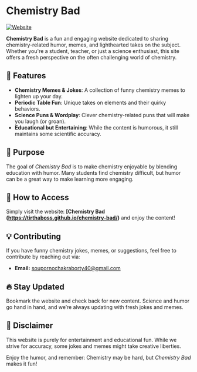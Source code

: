 # Chemistry Bad  

[![Website](https://img.shields.io/badge/Visit-Website-blue)](https://tirthaboss.github.io/chemistry-bad/)  

**Chemistry Bad** is a fun and engaging website dedicated to sharing chemistry-related humor, memes, and lighthearted takes on the subject. Whether you're a student, teacher, or just a science enthusiast, this site offers a fresh perspective on the often challenging world of chemistry.  

## 📌 Features  

- **Chemistry Memes & Jokes**: A collection of funny chemistry memes to lighten up your day.  
- **Periodic Table Fun**: Unique takes on elements and their quirky behaviors.  
- **Science Puns & Wordplay**: Clever chemistry-related puns that will make you laugh (or groan).  
- **Educational but Entertaining**: While the content is humorous, it still maintains some scientific accuracy.  

## 🎯 Purpose  

The goal of *Chemistry Bad* is to make chemistry enjoyable by blending education with humor. Many students find chemistry difficult, but humor can be a great way to make learning more engaging.  

## 🚀 How to Access  

Simply visit the website: **[Chemistry Bad (https://tirthaboss.github.io/chemistry-bad/)** and enjoy the content!  

## 💡 Contributing  

If you have funny chemistry jokes, memes, or suggestions, feel free to contribute by reaching out via:  
- **Email:** soupornochakraborty40@gmail.com

## 🔥 Stay Updated  

Bookmark the website and check back for new content. Science and humor go hand in hand, and we’re always updating with fresh jokes and memes.  

## 🧪 Disclaimer  

This website is purely for entertainment and educational fun. While we strive for accuracy, some jokes and memes might take creative liberties.  

Enjoy the humor, and remember: Chemistry may be hard, but *Chemistry Bad* makes it fun!  
